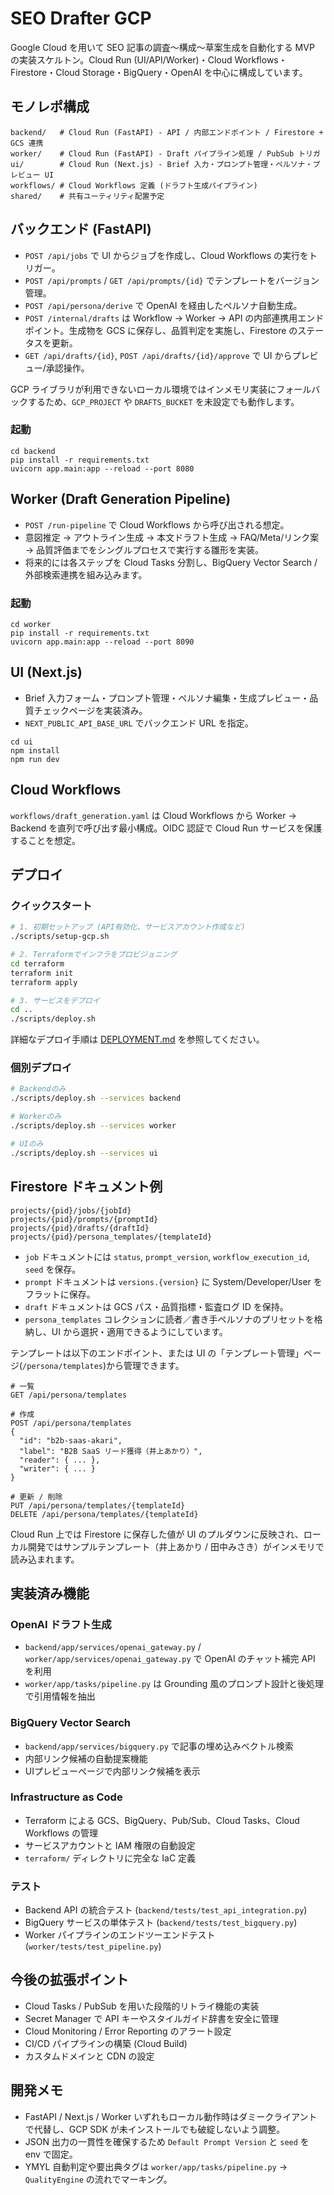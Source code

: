# SEO Drafter GCP

Google Cloud を用いて SEO 記事の調査〜構成〜草案生成を自動化する MVP の実装スケルトン。Cloud Run (UI/API/Worker)・Cloud Workflows・Firestore・Cloud Storage・BigQuery・OpenAI を中心に構成しています。

## モノレポ構成

```
backend/   # Cloud Run (FastAPI) - API / 内部エンドポイント / Firestore + GCS 連携
worker/    # Cloud Run (FastAPI) - Draft パイプライン処理 / PubSub トリガ
ui/        # Cloud Run (Next.js) - Brief 入力・プロンプト管理・ペルソナ・プレビュー UI
workflows/ # Cloud Workflows 定義 (ドラフト生成パイプライン)
shared/    # 共有ユーティリティ配置予定
```

## バックエンド (FastAPI)
- `POST /api/jobs` で UI からジョブを作成し、Cloud Workflows の実行をトリガー。
- `POST /api/prompts` / `GET /api/prompts/{id}` でテンプレートをバージョン管理。
- `POST /api/persona/derive` で OpenAI を経由したペルソナ自動生成。
- `POST /internal/drafts` は Workflow → Worker → API の内部連携用エンドポイント。生成物を GCS に保存し、品質判定を実施し、Firestore のステータスを更新。
- `GET /api/drafts/{id}`, `POST /api/drafts/{id}/approve` で UI からプレビュー/承認操作。

GCP ライブラリが利用できないローカル環境ではインメモリ実装にフォールバックするため、`GCP_PROJECT` や `DRAFTS_BUCKET` を未設定でも動作します。

### 起動

```
cd backend
pip install -r requirements.txt
uvicorn app.main:app --reload --port 8080
```

## Worker (Draft Generation Pipeline)
- `POST /run-pipeline` で Cloud Workflows から呼び出される想定。
- 意図推定 → アウトライン生成 → 本文ドラフト生成 → FAQ/Meta/リンク案 → 品質評価までをシングルプロセスで実行する雛形を実装。
- 将来的には各ステップを Cloud Tasks 分割し、BigQuery Vector Search / 外部検索連携を組み込みます。

### 起動

```
cd worker
pip install -r requirements.txt
uvicorn app.main:app --reload --port 8090
```

## UI (Next.js)
- Brief 入力フォーム・プロンプト管理・ペルソナ編集・生成プレビュー・品質チェックページを実装済み。
- `NEXT_PUBLIC_API_BASE_URL` でバックエンド URL を指定。

```
cd ui
npm install
npm run dev
```

## Cloud Workflows
`workflows/draft_generation.yaml` は Cloud Workflows から Worker → Backend を直列で呼び出す最小構成。OIDC 認証で Cloud Run サービスを保護することを想定。

## デプロイ

### クイックスタート

```bash
# 1. 初期セットアップ (API有効化、サービスアカウント作成など)
./scripts/setup-gcp.sh

# 2. Terraformでインフラをプロビジョニング
cd terraform
terraform init
terraform apply

# 3. サービスをデプロイ
cd ..
./scripts/deploy.sh
```

詳細なデプロイ手順は [DEPLOYMENT.md](./DEPLOYMENT.md) を参照してください。

### 個別デプロイ

```bash
# Backendのみ
./scripts/deploy.sh --services backend

# Workerのみ
./scripts/deploy.sh --services worker

# UIのみ
./scripts/deploy.sh --services ui
```

## Firestore ドキュメント例

```
projects/{pid}/jobs/{jobId}
projects/{pid}/prompts/{promptId}
projects/{pid}/drafts/{draftId}
projects/{pid}/persona_templates/{templateId}
```

- `job` ドキュメントには `status`, `prompt_version`, `workflow_execution_id`, `seed` を保存。
- `prompt` ドキュメントは `versions.{version}` に System/Developer/User をフラットに保存。
- `draft` ドキュメントは GCS パス・品質指標・監査ログ ID を保持。
- `persona_templates` コレクションに読者／書き手ペルソナのプリセットを格納し、UI から選択・適用できるようにしています。

テンプレートは以下のエンドポイント、または UI の「テンプレート管理」ページ(`/persona/templates`)から管理できます。

```
# 一覧
GET /api/persona/templates

# 作成
POST /api/persona/templates
{
  "id": "b2b-saas-akari",
  "label": "B2B SaaS リード獲得（井上あかり）",
  "reader": { ... },
  "writer": { ... }
}

# 更新 / 削除
PUT /api/persona/templates/{templateId}
DELETE /api/persona/templates/{templateId}
```

Cloud Run 上では Firestore に保存した値が UI のプルダウンに反映され、ローカル開発ではサンプルテンプレート（井上あかり / 田中みさき）がインメモリで読み込まれます。

## 実装済み機能

### OpenAI ドラフト生成
- `backend/app/services/openai_gateway.py` / `worker/app/services/openai_gateway.py` で OpenAI のチャット補完 API を利用
- `worker/app/tasks/pipeline.py` は Grounding 風のプロンプト設計と後処理で引用情報を抽出

### BigQuery Vector Search
- `backend/app/services/bigquery.py` で記事の埋め込みベクトル検索
- 内部リンク候補の自動提案機能
- UIプレビューページで内部リンク候補を表示

### Infrastructure as Code
- Terraform による GCS、BigQuery、Pub/Sub、Cloud Tasks、Cloud Workflows の管理
- サービスアカウントと IAM 権限の自動設定
- `terraform/` ディレクトリに完全な IaC 定義

### テスト
- Backend API の統合テスト (`backend/tests/test_api_integration.py`)
- BigQuery サービスの単体テスト (`backend/tests/test_bigquery.py`)
- Worker パイプラインのエンドツーエンドテスト (`worker/tests/test_pipeline.py`)

## 今後の拡張ポイント
- Cloud Tasks / PubSub を用いた段階的リトライ機能の実装
- Secret Manager で API キーやスタイルガイド辞書を安全に管理
- Cloud Monitoring / Error Reporting のアラート設定
- CI/CD パイプラインの構築 (Cloud Build)
- カスタムドメインと CDN の設定

## 開発メモ
- FastAPI / Next.js / Worker いずれもローカル動作時はダミークライアントで代替し、GCP SDK が未インストールでも破綻しないよう調整。
- JSON 出力の一貫性を確保するため `Default Prompt Version` と `seed` を env で固定。
- YMYL 自動判定や要出典タグは `worker/app/tasks/pipeline.py` → `QualityEngine` の流れでマーキング。
